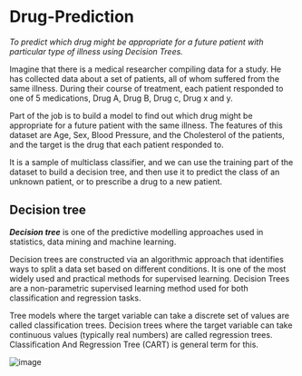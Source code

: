 # Drug-Prediction
_To predict which drug might be appropriate for a future patient with particular type of illness using Decision Trees._

Imagine that there is a medical researcher compiling data for a study. He has collected data about a set of patients, all of whom suffered from the same illness. During their course of treatment, each patient responded to one of 5 medications, Drug A, Drug B, Drug c, Drug x and y.

Part of the job is to build a model to find out which drug might be appropriate for a future patient with the same illness. The features of this dataset are Age, Sex, Blood Pressure, and the Cholesterol of the patients, and the target is the drug that each patient responded to.

It is a sample of multiclass classifier, and we can use the training part of the dataset to build a decision tree, and then use it to predict the class of an unknown patient, or to prescribe a drug to a new patient.

## Decision tree
**_Decision tree_** is one of the predictive modelling approaches used in statistics, data mining and machine learning.<br>

Decision trees are constructed via an algorithmic approach that identifies ways to split a data set based on different conditions. It is one of the most widely used and practical methods for supervised learning. Decision Trees are a non-parametric supervised learning method used for both classification and regression tasks.

Tree models where the target variable can take a discrete set of values are called classification trees. Decision trees where the target variable can take continuous values (typically real numbers) are called regression trees. Classification And Regression Tree (CART) is general term for this.

![image](https://user-images.githubusercontent.com/79006607/125516674-974647eb-af88-4147-a231-9089c1aae3d4.png)
